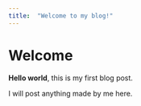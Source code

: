 ```yaml
---
title:  "Welcome to my blog!"
---
```







# Welcome

**Hello world**, this is my first blog post.

I will post anything made by me here.

